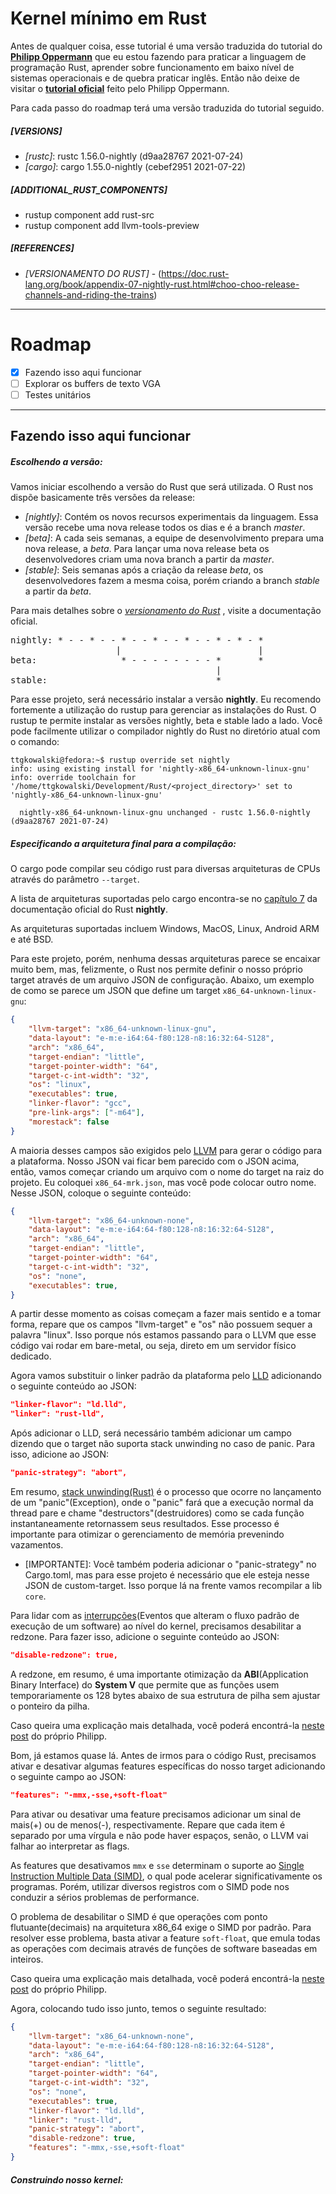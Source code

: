 # Kernel mínimo em Rust

Antes de qualquer coisa, esse tutorial é uma versão traduzida do tutorial do **[Philipp Oppermann](https://github.com/phil-opp)** que eu estou fazendo para praticar a linguagem de programação Rust, aprender sobre funcionamento em baixo nível de sistemas operacionais e de quebra praticar inglês. Então não deixe de visitar o **[tutorial oficial](https://os.phil-opp.com/minimal-rust-kernel/)** feito pelo Philipp Oppermann.

Para cada passo do roadmap terá uma versão traduzida do tutorial seguido.

##### [VERSIONS]
- *[rustc]*: rustc 1.56.0-nightly (d9aa28767 2021-07-24)
- *[cargo]*: cargo 1.55.0-nightly (cebef2951 2021-07-22)

##### [ADDITIONAL_RUST_COMPONENTS]
- rustup component add rust-src
- rustup component add llvm-tools-preview

##### [REFERENCES]
- *[<a id="versionamento">VERSIONAMENTO DO RUST]* - (https://doc.rust-lang.org/book/appendix-07-nightly-rust.html#choo-choo-release-channels-and-riding-the-trains)

---

# Roadmap
- [x] Fazendo isso aqui funcionar
- [ ] Explorar os buffers de texto VGA
- [ ] Testes unitários

---

## **Fazendo isso aqui funcionar**

##### *Escolhendo a versão*:
Vamos iniciar escolhendo a versão do Rust que será utilizada. O Rust nos dispõe basicamente três versões da release:

- *[nightly]*: Contém os novos recursos experimentais da linguagem. Essa versão recebe uma nova release todos os dias e é a branch *master*.
- *[beta]*: A cada seis semanas, a equipe de desenvolvimento prepara uma nova release, a *beta*. Para lançar uma nova release beta os desenvolvedores criam uma nova branch a partir da *master*.
- *[stable]*: Seis semanas após a criação da release *beta*, os desenvolvedores fazem a mesma coisa, porém criando a branch *stable* a partir da *beta*.

Para mais detalhes sobre o *[versionamento do Rust](#versionamento)* , visite a documentação oficial.

<pre>
nightly: * - - * - - * - - * - - * - - * - * - *
                    |                          |
beta:                * - - - - - - - - *       *
                                       |
stable:                                *
</pre>


Para esse projeto, será necessário instalar a versão **nightly**. Eu recomendo fortemente a utilização do rustup para gerenciar as instalações do Rust. O rustup te permite instalar as versões nightly, beta e stable lado a lado.
Você pode facilmente utilizar o compilador nightly do Rust no diretório atual com o comando: 
```console
ttgkowalski@fedora:~$ rustup override set nightly
info: using existing install for 'nightly-x86_64-unknown-linux-gnu'
info: override toolchain for '/home/ttgkowalski/Development/Rust/<project_directory>' set to 'nightly-x86_64-unknown-linux-gnu'

  nightly-x86_64-unknown-linux-gnu unchanged - rustc 1.56.0-nightly (d9aa28767 2021-07-24)
```

##### *Especificando a arquitetura final para a compilação*:

O cargo pode compilar seu código rust para diversas arquiteturas de CPUs através do parâmetro `--target`.

A lista de arquiteturas suportadas pelo cargo encontra-se no [capítulo 7](https://doc.rust-lang.org/nightly/rustc/platform-support.html) da documentação oficial do Rust **nightly**.

As arquiteturas suportadas incluem Windows, MacOS, Linux, Android ARM e até BSD.

Para este projeto, porém, nenhuma dessas arquiteturas parece se encaixar muito bem, mas, felizmente, o Rust nos permite definir o nosso próprio target através de um arquivo JSON de configuração. Abaixo, um exemplo de como se parece um JSON que define um target `x86_64-unknown-linux-gnu`:

```json
{
    "llvm-target": "x86_64-unknown-linux-gnu",
    "data-layout": "e-m:e-i64:64-f80:128-n8:16:32:64-S128",
    "arch": "x86_64",
    "target-endian": "little",
    "target-pointer-width": "64",
    "target-c-int-width": "32",
    "os": "linux",
    "executables": true,
    "linker-flavor": "gcc",
    "pre-link-args": ["-m64"],
    "morestack": false
}
```

A maioria desses campos são exigidos pelo [LLVM](https://llvm.org/) para gerar o código para a plataforma.
Nosso JSON vai ficar bem parecido com o JSON acima, então, vamos começar criando um arquivo com o nome do target na raiz do projeto. Eu coloquei `x86_64-mrk.json`, mas você pode colocar outro nome.
Nesse JSON, coloque o seguinte conteúdo:
```json
{
    "llvm-target": "x86_64-unknown-none",
    "data-layout": "e-m:e-i64:64-f80:128-n8:16:32:64-S128",
    "arch": "x86_64",
    "target-endian": "little",
    "target-pointer-width": "64",
    "target-c-int-width": "32",
    "os": "none",
    "executables": true,
}
```

A partir desse momento as coisas começam a fazer mais sentido e a tomar forma, repare que os campos "llvm-target" e "os" não possuem sequer a palavra "linux".
Isso porque nós estamos passando para o LLVM que esse código vai rodar em bare-metal, ou seja, direto em um servidor físico dedicado.

Agora vamos substituir o linker padrão da plataforma pelo [LLD](https://lld.llvm.org/) adicionando o seguinte conteúdo ao JSON:
```json
"linker-flavor": "ld.lld",
"linker": "rust-lld",
```

Após adicionar o LLD, será necessário também adicionar um campo dizendo que o target não suporta stack unwinding no caso de panic. Para isso, adicione ao JSON:
```json
"panic-strategy": "abort",
```
Em resumo, [stack unwinding(Rust)](https://doc.rust-lang.org/nomicon/unwinding.html) é o processo que ocorre no lançamento de um "panic"(Exception), onde o "panic" fará que a execução normal da thread pare e chame "destructors"(destruidores) como se cada função instantaneamente retornassem seus resultados. Esse processo é importante para otimizar o gerenciamento de memória prevenindo vazamentos.

* [IMPORTANTE]:
Você também poderia adicionar o "panic-strategy" no Cargo.toml, mas para esse projeto é necessário que ele esteja nesse JSON de custom-target. Isso porque lá na frente vamos recompilar a lib `core`.

Para lidar com as [interrupções](https://linux-kernel-labs.github.io/refs/heads/master/lectures/interrupts.html)(Eventos que alteram o fluxo padrão de execução de um software) ao nível do kernel, precisamos desabilitar a redzone. Para fazer isso, adicione o seguinte conteúdo ao JSON:

```json
"disable-redzone": true,
```

A redzone, em resumo, é uma importante otimização da
**ABI**(Application Binary Interface) do **System V** que permite que as funções usem temporariamente os 128 bytes abaixo de sua estrutura de pilha sem ajustar o ponteiro da pilha.

Caso queira uma explicação mais detalhada, você poderá encontrá-la [neste post](https://os.phil-opp.com/red-zone/) do próprio Philipp.

Bom, já estamos quase lá.
Antes de irmos para o código Rust, precisamos ativar e desativar algumas features específicas do nosso target adicionando o seguinte campo ao JSON:
```json
"features": "-mmx,-sse,+soft-float"
```

Para ativar ou desativar uma feature precisamos adicionar um sinal de mais(+) ou de menos(-), respectivamente. Repare que cada item é separado por uma vírgula e não pode haver espaços, senão, o LLVM vai falhar ao interpretar as flags.

As features que desativamos `mmx` e `sse` determinam o suporte ao [Single Instruction Multiple Data (SIMD)](https://pt.wikipedia.org/wiki/SIMD), o qual pode acelerar significativamente os programas. Porém, utilizar diversos registros com o SIMD pode nos conduzir a sérios problemas de performance.

O problema de desabilitar o SIMD é que operações com ponto flutuante(decimais) na arquitetura x86_64 exige o SIMD por padrão. Para resolver esse problema, basta ativar a feature `soft-float`, que emula todas as operações com decimais através de funções de software baseadas em inteiros.

Caso queira uma explicação mais detalhada, você poderá encontrá-la [neste post](https://os.phil-opp.com/disable-simd/) do próprio Philipp.

Agora, colocando tudo isso junto, temos o seguinte resultado:

```json
{
    "llvm-target": "x86_64-unknown-none",
    "data-layout": "e-m:e-i64:64-f80:128-n8:16:32:64-S128",
    "arch": "x86_64",
    "target-endian": "little",
    "target-pointer-width": "64",
    "target-c-int-width": "32",
    "os": "none",
    "executables": true,
    "linker-flavor": "ld.lld",
    "linker": "rust-lld",
    "panic-strategy": "abort",
    "disable-redzone": true,
    "features": "-mmx,-sse,+soft-float"
}
```

##### *Construindo nosso kernel*: